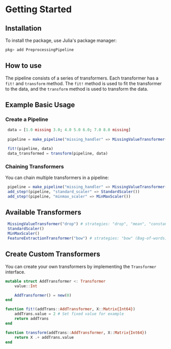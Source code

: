 # Getting Started

## Installation

To install the package, use Julia's package manager:

```julia
pkg> add PreprocessingPipeline
```

## How to use
The pipeline consists of a series of transformers. Each transformer has a `fit!` and `transform` method. The `fit!` method is used to fit the transformer to the data, and the `transform` method is used to transform the data.


## Example Basic Usage

### Create a Pipeline
   ```julia
    data = [1.0 missing 3.0; 4.0 5.0 6.0; 7.0 8.0 missing]
    
    pipeline = make_pipeline("missing_handler" => MissingValueTransformer("mean"))

    fit!(pipeline, data)
    data_transformed = transform(pipeline, data)
   ```

### Chaining Transformers

You can chain multiple transformers in a pipeline:

   ```julia
    pipeline = make_pipeline("missing_handler" => MissingValueTransformer("drop"))
    add_step!(pipeline, "standard_scaler" => StandardScaler())
    add_step!(pipeline, "minmax_scaler" => MinMaxScaler())
   ```

## Available Transformers

   ```julia
    MissingValueTransformer("drop") # strategies: "drop", "mean", "constant"
    StandardScaler()
    MinMaxScaler()
    FeatureExtractionTransformer("bow") # strategies: "bow" (Bag-of-words), "pca" (Principal Component Analysis) 
   ```

## Create Custom Transformers

You can create your own transformers by implementing the `Transformer` interface.

```julia
mutable struct AddTransformer <: Transformer
    value::Int

    AddTransformer() = new(0)
end

function fit!(addTrans::AddTransformer, X::Matrix{Int64})
    addTrans.value = 2 # Set fixed value for example
    return addTrans
end

function transform(addTrans::AddTransformer, X::Matrix{Int64})
    return X .+ addTrans.value
end
```

